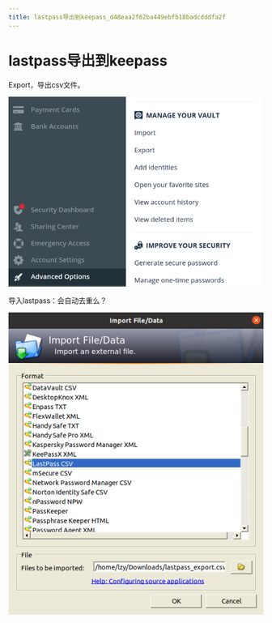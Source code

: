 ```yaml
---
title: lastpass导出到keepass_d48eaa2f62ba449ebfb18badcdddfa2f
---
```


# lastpass导出到keepass

Export，导出csv文件。

![2022-05-02_11-20-48](lastpass导出到keepass%20d48eaa2f62ba449ebfb18badcdddfa2f/2022-05-02_11-20-48.png)

导入lastpass：会自动去重么？

![Untitled 1](assets/66fb88f45db77041b92b943ffee99fa4.png)
